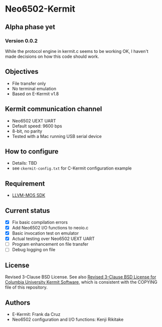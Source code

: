 # Neo6502-Kermit

## Alpha phase yet

### Version 0.0.2

While the protocol engine in kermit.c seems to be working OK,
I haven't made decisions on how this code should work.

## Objectives

* File transfer only
* No terminal emulation
* Based on E-Kermit v1.8

## Kermit communication channel

* Neo6502 UEXT UART
* Default speed: 9600 bps
* 8-bit, no parity
* Tested with a Mac running USB serial device

## How to configure

* Details: TBD
* see `ckermit-config.txt` for C-Kermit configuration example

## Requirement

* [LLVM-MOS SDK](https://github.com/llvm-mos/llvm-mos-sdk/)

## Current status

* [x] Fix basic compilation errors
* [x] Add Neo6502 I/O functions to neoio.c
* [x] Basic invocation test on emulator
* [x] Actual testing over Neo6502 UEXT UART
* [ ] Program enhancement on file transfer
* [ ] Debug logging on file

## License

Revised 3-Clause BSD License. See also [Revised 3-Clause BSD License for Columbia University Kermit Software](https://kermitproject.org/cu-bsd-license.html), which is consistent with the COPYING file of this repository.
## Authors

* E-Kermit: Frank da Cruz
* Neo6502 configuration and I/O functions: Kenji Rikitake
